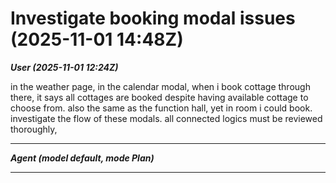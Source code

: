 <!-- Generated by SpecStory, Markdown v2.0.0 -->

<!-- cursor Session b99e2bc9-026e-4fe4-a5e4-d2d19f3ddeb0 (2025-11-01 14:48Z) -->

# Investigate booking modal issues (2025-11-01 14:48Z)

_**User (2025-11-01 12:24Z)**_

in the weather page, in the calendar modal, when i book cottage through there, it says all cottages are booked despite having available cottage to choose from. also the same as the function hall, yet in room i could book. investigate the flow of these modals. all connected logics must be reviewed thoroughly,





---

_**Agent (model default, mode Plan)**_



---


